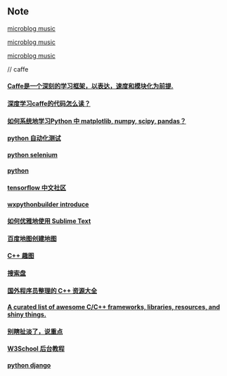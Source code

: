 ## Note

[microblog music](http://weibo.com/tv/v/F0aumzJdX?from=movie)

[microblog music](http://weibo.com/tv/v/F09QUeurq?from=music)

[microblog music](http://weibo.com/tv/v/F1xrHolVa?from=music)

// caffe

#### [Caffe是一个深刻的学习框架，以表达，速度和模块化为前提.](http://caffe.berkeleyvision.org/)

#### [深度学习caffe的代码怎么读？](https://www.zhihu.com/question/27982282)

#### [如何系统地学习Python 中 matplotlib, numpy, scipy, pandas？](https://www.zhihu.com/question/37180159)

#### [python 自动化测试](http://blog.csdn.net/carolzhang8406/article/details/51601937)

#### [python selenium](http://www.cnblogs.com/fnng/p/3258946.html)

#### [python](http://www.cnblogs.com/fnng/category/454439.html)

#### [tensorflow 中文社区](http://www.tensorfly.cn/)


#### [wxpythonbuilder introduce](http://blog.csdn.net/wh357589873/article/details/51392953)

#### [如何优雅地使用 Sublime Text](http://blog.jobbole.com/95933/)

#### [百度地图创建地图](http://api.map.baidu.com/lbsapi/creatmap/)

#### [C++ 趣图](https://pic4.zhimg.com/51e24922e946c197859ff2bca752da97_r.jpg)

#### [搜索盘](http://www.sosuopan.com/file/108016)

#### [国外程序员整理的 C++ 资源大全](http://www.csdn.net/article/2014-10-24/2822269-c++)

#### [A curated list of awesome C/C++ frameworks, libraries, resources, and shiny things.](https://github.com/fffaraz/awesome-cpp)

#### [别瞎扯淡了，说重点](https://www.zhihu.com/question/20632491)

#### [W3School 后台教程](http://www.ctolib.com/docs//sfile/w3school-back-end/index.html)

#### [python django ](https://borisliu.gitbooks.io/from-python-to-django/content/)
